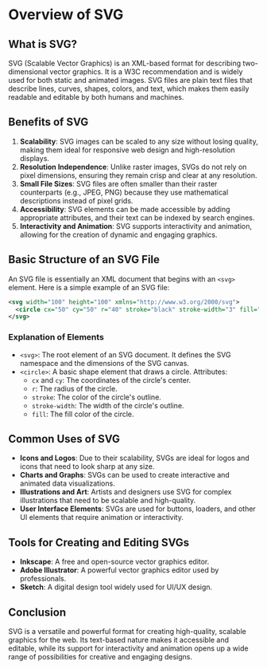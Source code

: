 # Overview of SVG

## What is SVG?

SVG (Scalable Vector Graphics) is an XML-based format for describing two-dimensional vector graphics. It is a W3C recommendation and is widely used for both static and animated images. SVG files are plain text files that describe lines, curves, shapes, colors, and text, which makes them easily readable and editable by both humans and machines.

## Benefits of SVG

1. **Scalability**: SVG images can be scaled to any size without losing quality, making them ideal for responsive web design and high-resolution displays.
2. **Resolution Independence**: Unlike raster images, SVGs do not rely on pixel dimensions, ensuring they remain crisp and clear at any resolution.
3. **Small File Sizes**: SVG files are often smaller than their raster counterparts (e.g., JPEG, PNG) because they use mathematical descriptions instead of pixel grids.
4. **Accessibility**: SVG elements can be made accessible by adding appropriate attributes, and their text can be indexed by search engines.
5. **Interactivity and Animation**: SVG supports interactivity and animation, allowing for the creation of dynamic and engaging graphics.

## Basic Structure of an SVG File

An SVG file is essentially an XML document that begins with an `<svg>` element. Here is a simple example of an SVG file:

```xml
<svg width="100" height="100" xmlns="http://www.w3.org/2000/svg">
  <circle cx="50" cy="50" r="40" stroke="black" stroke-width="3" fill="red" />
</svg>
```

### Explanation of Elements

- `<svg>`: The root element of an SVG document. It defines the SVG namespace and the dimensions of the SVG canvas.
- `<circle>`: A basic shape element that draws a circle. Attributes:
  - `cx` and `cy`: The coordinates of the circle's center.
  - `r`: The radius of the circle.
  - `stroke`: The color of the circle's outline.
  - `stroke-width`: The width of the circle's outline.
  - `fill`: The fill color of the circle.

## Common Uses of SVG

- **Icons and Logos**: Due to their scalability, SVGs are ideal for logos and icons that need to look sharp at any size.
- **Charts and Graphs**: SVGs can be used to create interactive and animated data visualizations.
- **Illustrations and Art**: Artists and designers use SVG for complex illustrations that need to be scalable and high-quality.
- **User Interface Elements**: SVGs are used for buttons, loaders, and other UI elements that require animation or interactivity.

## Tools for Creating and Editing SVGs

- **Inkscape**: A free and open-source vector graphics editor.
- **Adobe Illustrator**: A powerful vector graphics editor used by professionals.
- **Sketch**: A digital design tool widely used for UI/UX design.


## Conclusion

SVG is a versatile and powerful format for creating high-quality, scalable graphics for the web. Its text-based nature makes it accessible and editable, while its support for interactivity and animation opens up a wide range of possibilities for creative and engaging designs.

